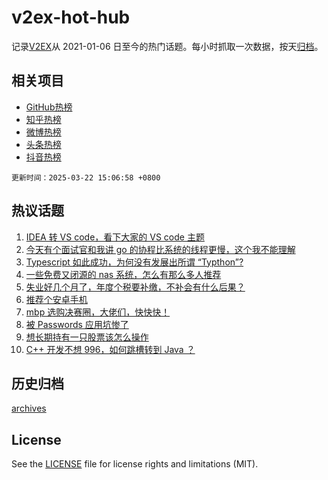 # v2ex-hot-hub

 记录[V2EX](https://www.v2ex.com/)从 2021-01-06 日至今的热门话题。每小时抓取一次数据，按天[归档](archives)。
 
 ## 相关项目

- [GitHub热榜](https://github.com/it985/github-hot-hub)
- [知乎热榜](https://github.com/it985/zhihu-hot-hub)
- [微博热榜](https://github.com/it985/weibo-hot-hub)
- [头条热榜](https://github.com/it985/toutiao-hot-hub)
- [抖音热榜](https://github.com/it985/douyin-hot-hub)


 `更新时间：2025-03-22 15:06:58 +0800`

## 热议话题

1. [IDEA 转 VS code，看下大家的 VS code 主题](https://www.v2ex.com/t/1120166)
1. [今天有个面试官和我讲 go 的协程比系统的线程更慢，这个我不能理解](https://www.v2ex.com/t/1120244)
1. [Typescript 如此成功，为何没有发展出所谓 “Typthon”?](https://www.v2ex.com/t/1120232)
1. [一些免费又闭源的 nas 系统，怎么有那么多人推荐](https://www.v2ex.com/t/1120264)
1. [失业好几个月了，年度个税要补缴，不补会有什么后果？](https://www.v2ex.com/t/1120275)
1. [推荐个安卓手机](https://www.v2ex.com/t/1120210)
1. [mbp 选购决赛圈，大佬们，快快快！](https://www.v2ex.com/t/1120231)
1. [被 Passwords 应用坑惨了](https://www.v2ex.com/t/1120176)
1. [想长期持有一只股票该怎么操作](https://www.v2ex.com/t/1120175)
1. [C++ 开发不想 996，如何跳槽转到 Java ？](https://www.v2ex.com/t/1120238)

## 历史归档

[archives](archives)

## License

See the [LICENSE](LICENSE) file for license rights and limitations (MIT).

